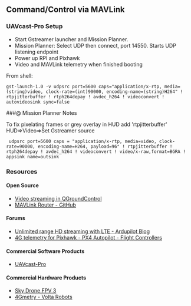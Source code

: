 
## Command/Control via MAVLink

### UAVcast-Pro Setup

- Start Gstreamer launcher and Mission Planner.  
- Mission Planner: Select UDP then connect, port 14550.  Starts UDP listening endpoint
- Power up RPI and Pixhawk
- Video and MAVLink telemetry when finished booting

From shell:
```
gst-launch-1.0 -v udpsrc port=5600 caps="application/x-rtp, media=(string)video, clock-rate=(int)90000, encoding-name=(string)H264" ! rtpjitterbuffer ! rtph264depay ! avdec_h264 ! videoconvert ! autovideosink sync=false 
```

###@ Mission Planner Notes

To fix pixelating frames or grey overlay in HUD add 'rtpjitterbuffer'
HUD=>Video=>Set Gstreamer source
```
 udpsrc port=5600 caps = "application/x-rtp, media=video, clock-rate=90000, encoding-name=H264, payload=96" ! rtpjitterbuffer ! rtph264depay ! avdec_h264 ! videoconvert ! video/x-raw,format=BGRA ! appsink name=outsink
 ```

### Resources

#### Open Source

- [Video streaming in QGroundControl](https://dev.px4.io/v1.9.0/en/qgc/video_streaming.html)
- [MAVLink Router - GitHub](https://github.com/intel/mavlink-router)

#### Forums

- [Unlimited range HD streaming with LTE - Ardupilot Blog](https://discuss.ardupilot.org/t/unlimited-range-hd-streaming-with-lte/48670)
- [4G telemetry for Pixhawk - PX4 Autopilot - Flight Controllers](https://discuss.px4.io/t/4g-telemetry-for-pixhawk/1548/7)

#### Commercial Software Products 

- [UAVcast-Pro](https://docs.uavmatrix.com/)

#### Commercial Hardware Products

- [Sky Drone FPV 3](https://www.skydrone.aero/collections/frontpage/products/sky-drone-fpv-3)
- [4Gmetry - Volta Robots](http://4gmetry.voltarobots.com/)
